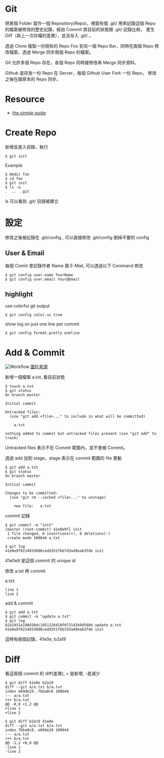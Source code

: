 # Git

把某個 Folder 當作一個 Repository(Repo)，裡面有個 .git/ 用來記錄這個 
Repo 的檔案被修改的歷史記錄，經由 Commit 將目前的狀態跟 .git/ 記錄比較，
產生 Diff（與上一次存檔的差異），並且存入 .git/ 。

透過 Clone 複製一份現有的 Repo Foo 到另一個 Repo Bar，同時在兩個 Repo 
修改檔案，透過 Merge 同步兩個 Repo 的檔案。

Git 允許多個 Repo 存在，各個 Repo 同時被修改再 Merge 同步資料。

Github 是存放一份 Repo 在 Server，每個 Github User Fork 一份 Repo，
修改之後在跟原本的 Repo 同步。

# Resource
- [the simple guide](http://rogerdudler.github.io/git-guide/)

# Create Repo
新增且進入目錄，執行
```
$ git init
```

Example
```
$ mkdir foo
$ cd foo
$ git init
$ ls -a
.  ..  .git
```
ls 可以看到 .git/ 目錄被建立

# 設定
修改之後被記錄在 .git/config , 可以直接修改 .git/config 刪掉不要的
config

## User & Email
每個 Comiit 會記錄作者 Name 跟 E-Mail, 可以透過以下 Command 修改
```
$ git config user.name YourName
$ git config user.email Your@Email
```
## highlight
use colorful git output
```
$ git config color.ui true
```
show log on just one line per commit
```
$ git config format.pretty oneline
```

# Add & Commit

![Workflow](http://rogerdudler.github.io/git-guide/img/trees.png)
[圖片來源](http://rogerdudler.github.io/git-guide/)

新增一個檔案 a.txt, 看目前狀態
```
$ touch a.txt
$ git status
On branch master

Initial commit

Untracked files:
  (use "git add <file>..." to include in what will be committed)

	a.txt

nothing added to commit but untracked files present (use "git add" to track)
```
Untracked files 表示不在 Commit 範圍內，並不會被 Commit。

透過 add 加到 stage，stage 表示在 commit 範圍的 file 更動
```
$ git add a.txt
$ git status 
On branch master

Initial commit

Changes to be committed:
  (use "git rm --cached <file>..." to unstage)

	new file:   a.txt
```

commit 記錄
```
$ git commit -m "init"
[master (root-commit) 41e0e9f] init
 1 file changed, 0 insertions(+), 0 deletions(-)
 create mode 100644 a.txt

$ git log
41e0e9f0214933600cedd351fbb7d3a49eab3fde init
```
41e0e9 是這個 commit 的 unique id


修改 a.txt 再 commit 

a.txt:
```
line 1
line 2
```
add & commit
```
$ git add a.txt
$ git commit -m "update a.txt"
$ git log
b2a1931a190d38dc1051226418f073141b9d588d update a.txt
41e0e9f0214933600cedd351fbb7d3a49eab3fde init
```
這時有兩個記錄，41e0e, b2a19

# Diff
看這兩個 commit 的 diff(差異), + 是新增, -是減少
```
$ git diff 41e0e b2a19
diff --git a/a.txt b/a.txt
index e69de29..7bba8c8 100644
--- a/a.txt
+++ b/a.txt
@@ -0,0 +1,2 @@
+line 1
+line 2

$ git diff b2a19 41e0e
diff --git a/a.txt b/a.txt
index 7bba8c8..e69de29 100644
--- a/a.txt
+++ b/a.txt
@@ -1,2 +0,0 @@
-line 1
-line 2
```


